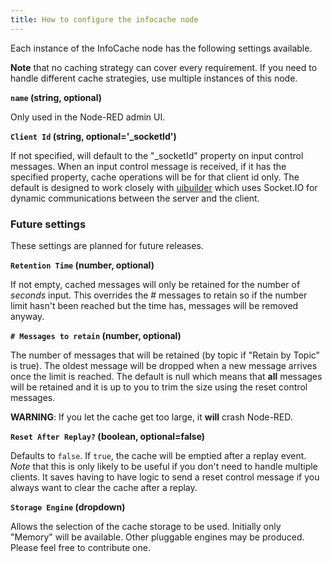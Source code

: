 ```yaml
---
title: How to configure the infocache node
---
```


Each instance of the InfoCache node has the following settings available.

**Note** that no caching strategy can cover every requirement. If you need to handle different cache strategies, use multiple instances of this node.

**`name` (string, optional)**

Only used in the Node-RED admin UI.

**`Client Id` (string, optional='_socketId')**

If not specified, will default to the "_socketId" property on input control messages. When an input control message is received, if it has the specified property, cache operations will be for that client id only. The default is designed to work closely with [uibuilder](https://github.com/TotallyInformation/node-red-contrib-uibuilder) which uses Socket.IO for dynamic communications between the server and the client.

### Future settings
These settings are planned for future releases.

**`Retention Time` (number, optional)**

If not empty, cached messages will only be retained for the number of _seconds_ input. This overrides the # messages to retain so if the number limit hasn't been reached but the time has, messages will be removed anyway.

**`# Messages to retain` (number, optional)**

The number of messages that will be retained (by topic if "Retain by Topic" is true). The oldest message will be dropped when a new message arrives once the limit is reached. The default is null which means that **all** messages will be retained and it is up to you to trim the size using the reset control messages.

**WARNING**: If you let the cache get too large, it **will** crash Node-RED.

**`Reset After Replay?` (boolean, optional=false)**

Defaults to `false`. If `true`, the cache will be emptied after a replay event. _Note_ that this is only likely to be useful if you don't need to handle multiple clients. It saves having to have logic to send a reset control message if you always want to clear the cache after a replay.

**`Storage Engine` (dropdown)**

Allows the selection of the cache storage to be used. Initially only "Memory" will be available. Other pluggable engines may be produced. Please feel free to contribute one.


